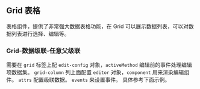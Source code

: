 <div class="demo-header">
<p class="overviewicon">
  <span class="wapi-list-form"/>
</p>

## Grid 表格

<nova-uxlink widget-name="Grid"></nova-uxlink>

表格组件，提供了非常强大数据表格功能，在 Grid 可以展示数据列表，可以对数据列表进行选择、编辑等。
</div>

### Grid-数据级联-任意父级联

需要在 `grid` 标签上配 `edit-config` 对象，`activeMethod` 编辑前的事件处理编辑项数据集。
`grid-column` 列上面配置 `editor` 对象，`component` 用来渲染编辑组件。
`attrs` 配置级联数据。
`events` 来设置事件。
具体参考下面示例。

<nova-demo-view link="grid/grid_Example/dataCascading/arbitraryCascade"></nova-demo-view>

<br>

